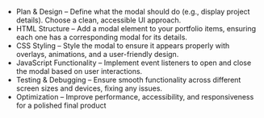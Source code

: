 - Plan & Design – Define what the modal should do (e.g., display project details). Choose a clean, accessible UI approach.
- HTML Structure – Add a modal element to your portfolio items, ensuring each one has a corresponding modal for its details.
- CSS Styling – Style the modal to ensure it appears properly with overlays, animations, and a user-friendly design.
- JavaScript Functionality – Implement event listeners to open and close the modal based on user interactions.
- Testing & Debugging – Ensure smooth functionality across different screen sizes and devices, fixing any issues.
- Optimization – Improve performance, accessibility, and responsiveness for a polished final product
